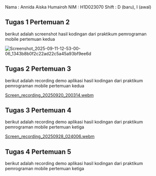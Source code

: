 Nama : Annida Aiska Humairoh
NIM : H1D023070
Shift : D (baru), I (awal)

## Tugas 1 Pertemuan 2
berikut adalah screenshot hasil kodingan dari praktikum pemrograman mobile pertemuan kedua

![Screenshot_2025-09-11-12-53-00-06_1343b8b0f2c22ad22c5a45a93bf9ee6d](https://github.com/user-attachments/assets/bce83fd9-6cf2-4fc1-ad89-7f61d238739e)


## Tugas 2 Pertemuan 3
berikut adalah recording demo aplikasi hasil kodingan dari praktikum pemrograman mobile pertemuan kedua

[Screen_recording_20250920_200314.webm](https://github.com/user-attachments/assets/97f4744f-6a4b-43fe-9f49-262ee1348829)


## Tugas 3 Pertemuan 4
berikut adalah recording demo aplikasi hasil kodingan dari praktikum pemrograman mobile pertemuan ketiga

[Screen_recording_20250928_024006.webm](https://github.com/user-attachments/assets/4f9e43ca-07d3-47b0-ac2a-df0e30cac478)

## Tugas 4 Pertemuan 5
berikut adalah recording demo aplikasi hasil kodingan dari praktikum pemrograman mobile pertemuan ketiga


